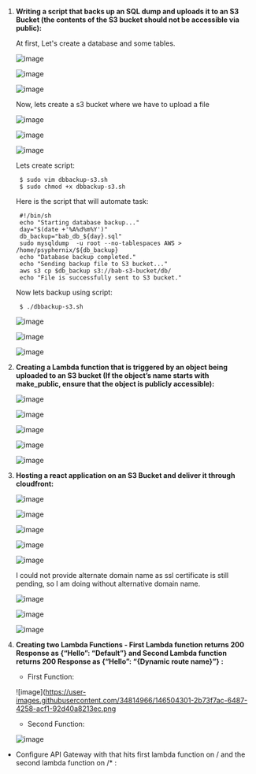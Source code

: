 1. **Writing a script that backs up an SQL dump and uploads it to an S3 Bucket (the contents of the S3 bucket should not be accessible via public):**

    At first, Let's create a database and some tables.

    ![image](https://user-images.githubusercontent.com/34814966/146380111-5cafda59-4dda-4813-9ab4-df10f09b3fe2.png)

    ![image](https://user-images.githubusercontent.com/34814966/146380188-36a6b0b3-dec4-414e-97ca-20b38b2274e3.png)

    ![image](https://user-images.githubusercontent.com/34814966/146391234-f760ea8b-a2b7-46e2-871f-6357246da00c.png)
    
    Now, lets create a s3 bucket where we have to upload a file
    
    ![image](https://user-images.githubusercontent.com/34814966/146405712-dd4d288e-ec72-40bd-8d9e-3d37532f05e5.png)

    ![image](https://user-images.githubusercontent.com/34814966/146405804-cecbe7cc-3608-4388-bbae-847cb6569d98.png)

    ![image](https://user-images.githubusercontent.com/34814966/146406050-170e87d4-d113-4287-8db8-c05cbb75872a.png)
    
    Lets create script:
        
        $ sudo vim dbbackup-s3.sh
        $ sudo chmod +x dbbackup-s3.sh
        
    Here is the script that will automate task: 
        
        #!/bin/sh
        echo "Starting database backup..."
        day="$(date +'%A%d%m%Y')"
        db_backup="bab_db_${day}.sql"
        sudo mysqldump  -u root --no-tablespaces AWS > /home/psyphernix/${db_backup}
        echo "Database backup completed."
        echo "Sending backup file to S3 bucket..."
        aws s3 cp $db_backup s3://bab-s3-bucket/db/
        echo "File is successfully sent to S3 bucket."
    
    Now lets backup using script:
        
        $ ./dbbackup-s3.sh
    
    ![image](https://user-images.githubusercontent.com/34814966/146414147-25718dcc-56cd-4747-aca3-98dddb8d1629.png)

    ![image](https://user-images.githubusercontent.com/34814966/146414041-f705cdac-2826-4570-9524-37968c726770.png)

    ![image](https://user-images.githubusercontent.com/34814966/146415357-0b45a6f8-2c0c-42b0-ac5b-ede48009c744.png)

    
2. **Creating a Lambda function that is triggered by an object being uploaded to an S3 bucket (If the object’s name starts with make_public, ensure that the object is publicly accessible):**

    ![image](https://user-images.githubusercontent.com/34814966/146435542-4a538cc3-a4bf-43ed-90a8-93e9d8e422df.png)

    ![image](https://user-images.githubusercontent.com/34814966/146435879-3a578e88-c2d6-447c-be44-af95b79eea85.png)
    
    ![image](https://user-images.githubusercontent.com/34814966/146438080-f8829634-d666-4f54-81e4-4eb622c2474e.png)

    ![image](https://user-images.githubusercontent.com/34814966/146445149-8fc8ccd9-ff7c-43e5-b900-6088e057f9a9.png)

    ![image](https://user-images.githubusercontent.com/34814966/146445379-9b7e2f1f-2276-48b9-9371-873124f81bb8.png)


3. **Hosting a react application on an S3 Bucket and deliver it through cloudfront:**

    ![image](https://user-images.githubusercontent.com/34814966/146485927-dab798ee-01ca-4374-8ed6-98240af39693.png)

    ![image](https://user-images.githubusercontent.com/34814966/146486006-ad37484d-c38f-4404-890a-4152bd18d84e.png)

    ![image](https://user-images.githubusercontent.com/34814966/146486221-e2dbcb83-aeaf-4d7c-9ac6-6a01a485f0a8.png)

    ![image](https://user-images.githubusercontent.com/34814966/146488116-5cd40a18-0f96-40ab-90f5-bd4fe3e9a61f.png)

    ![image](https://user-images.githubusercontent.com/34814966/146488377-ee509377-6eb2-478b-9f0b-319ec902aa97.png)

    I could not provide alternate domain name as ssl certificate is still pending, so I am doing without alternative domain name.
    
    ![image](https://user-images.githubusercontent.com/34814966/146491871-5f005626-b1f5-49c3-8f46-67379e7156a0.png)

    ![image](https://user-images.githubusercontent.com/34814966/146492039-210d8516-25ee-480e-84fd-fd1a1cfb87c6.png)

    ![image](https://user-images.githubusercontent.com/34814966/146494645-3c9757a1-9113-4048-9f11-31be9b2a4267.png)


4. **Creating two Lambda Functions - First Lambda function returns 200 Response as {“Hello”: “Default”}
and Second Lambda function returns 200 Response as {“Hello”: “{Dynamic route name}”} :**
    
   - First Function:
   
   ![image](https://user-images.githubusercontent.com/34814966/146504301-2b73f7ac-6487-4258-acf1-92d40a8213ec.png
     
     
   - Second Function:
   
   ![image](https://user-images.githubusercontent.com/34814966/146504497-351e18e4-1193-4179-9e44-4f5d8ce9cd32.png)


  - Configure API Gateway with that hits first lambda function on / and the second lambda function on /* : 

